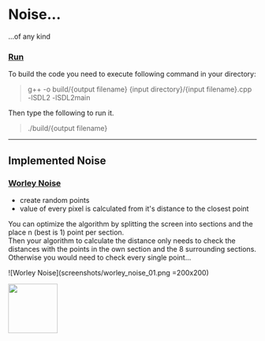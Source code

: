 # Noise...

...of any kind

### <u>Run</u>

To build the code you need to execute following command in your directory:

> g++ -o build/{output filename} {input directory}/{input filename}.cpp -lSDL2 -lSDL2main

Then type the following to run it.

> ./build/{output filename}

---
## Implemented Noise

### <u>Worley Noise</u>

- create random points
- value of every pixel is calculated from it's distance to the closest point

You can optimize the algorithm by splitting the screen into sections and the place n (best is 1) point per section. \
Then your algorithm to calculate the distance only needs to check the distances with the points in the own section and the 8 surrounding sections. \
Otherwise you would need to check every single point...

![Worley Noise](screenshots/worley_noise_01.png =200x200)

<img src="https://../../screenshots/worley_noise_01.png" width="100" height="100">